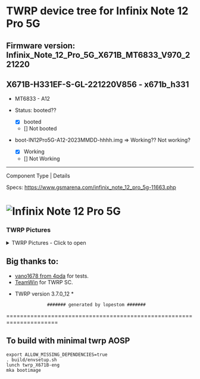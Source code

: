 # TWRP device tree for Infinix Note 12 Pro 5G
## Firmware version: Infinix_Note_12_Pro_5G_X671B_MT6833_V970_221220
X671B-H331EF-S-GL-221220V856 - x671b_h331
---------------
-  MT6833 - A12
  - Status: booted??
    - [X] booted
    - [] Not booted
  
- boot-IN12Pro5G-A12-2023MMDD-hhhh.img => Working?? Not working?
   - [X] Working
   - [] Not Working
------------------------------------
Component Type | Details

Specs: https://www.gsmarena.com/infinix_note_12_pro_5g-11663.php

![Infinix Note 12 Pro 5G](https://cdn-files.kimovil.com/default/0007/53/thumb_652910_default_big.jpg)
===================================================================== 

### TWRP Pictures
<details><summary>TWRP Pictures - Click to open</summary>
<p>

![Menu](https://github.com/lopestom/)
</p>
</details>

## Big thanks to:
- [vano1678 from 4pda](https://4pda.to/forum/index.php?showuser=4898939) for tests.
- [TeamWin](https://github.com/TeamWin) for TWRP SC.
* TWRP version 3.7.0_12 *

                  ####### generated by lopestom #######
===================================================================== 

## To build with minimal twrp AOSP
```
export ALLOW_MISSING_DEPENDENCIES=true
. build/envsetup.sh
lunch twrp_X671B-eng
mka bootimage
```


